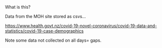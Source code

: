 What is this?

Data from the MOH site stored as csvs...

https://www.health.govt.nz/covid-19-novel-coronavirus/covid-19-data-and-statistics/covid-19-case-demographics

Note some data not collected on all days= gaps.
